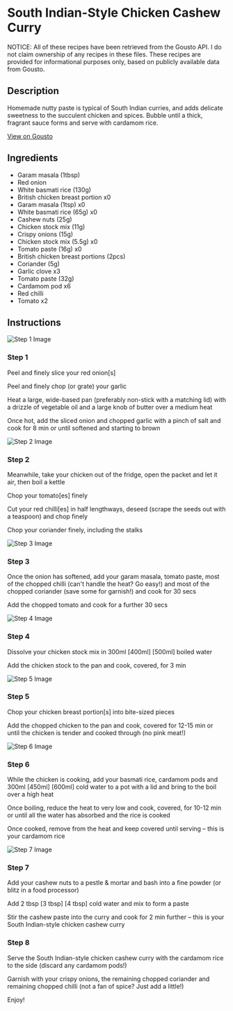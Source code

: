 # South Indian-Style Chicken Cashew Curry

NOTICE: All of these recipes have been retrieved from the Gousto API. I do not claim ownership of any recipes in these files. These recipes are provided for informational purposes only, based on publicly available data from Gousto.

## Description

Homemade nutty paste is typical of South Indian curries, and adds delicate sweetness to the succulent chicken and spices. Bubble until a thick, fragrant sauce forms and serve with cardamom rice.

[View on Gousto](https://www.gousto.co.uk/recipes/cookbook/south-indian-chicken-cashew-curry)

## Ingredients

- Garam masala (1tbsp)
- Red onion
- White basmati rice (130g)
- British chicken breast portion x0
- Garam masala (1tsp) x0
- White basmati rice (65g) x0
- Cashew nuts (25g)
- Chicken stock mix (11g)
- Crispy onions (15g)
- Chicken stock mix (5.5g) x0
- Tomato paste (16g) x0
- British chicken breast portions (2pcs)
- Coriander (5g)
- Garlic clove x3
- Tomato paste (32g)
- Cardamom pod x6
- Red chilli
- Tomato x2

## Instructions

![Step 1 Image](https://production-media.gousto.co.uk/cms/recipe-step-image/814.step--1-x200.jpg)

### Step 1

Peel and finely slice your red onion[s]

Peel and finely chop (or grate) your garlic

Heat a large, wide-based pan (preferably non-stick with a matching lid) with a drizzle of vegetable oil and a large knob of butter over a medium heat

Once hot, add the sliced onion and chopped garlic with a pinch of salt and cook for 8 min or until softened and starting to brown

![Step 2 Image](https://production-media.gousto.co.uk/cms/recipe-step-image/814.step--2-x200.jpg)

### Step 2

Meanwhile, take your chicken out of the fridge, open the packet and let it air, then boil a kettle

Chop your tomato[es] finely

Cut your red chilli[es] in half lengthways, deseed (scrape the seeds out with a teaspoon) and chop finely

Chop your coriander finely, including the stalks

![Step 3 Image](https://production-media.gousto.co.uk/cms/recipe-step-image/814.step--3-x200.jpg)

### Step 3

Once the onion has softened, add your garam masala, tomato paste, most of the chopped chilli (can't handle the heat? Go easy!) and most of the chopped coriander (save some for garnish!) and cook for 30 secs

Add the chopped tomato and cook for a further 30 secs

![Step 4 Image](https://production-media.gousto.co.uk/cms/recipe-step-image/814.step--4-x200.jpg)

### Step 4

Dissolve your chicken stock mix in 300ml <span class="text-purple">[400ml]</span> <span class="text-danger">[500ml]</span> boiled water

Add the chicken stock to the pan and cook, covered, for 3 min

![Step 5 Image](https://production-media.gousto.co.uk/cms/recipe-step-image/814.step--5-x200.jpg)

### Step 5

Chop your chicken breast portion[s] into bite-sized pieces

Add the chopped chicken to the pan and cook, covered for 12-15 min or until the chicken is tender and cooked through (no pink meat!)

![Step 6 Image](https://production-media.gousto.co.uk/cms/recipe-step-image/814.step--6-x200.jpg)

### Step 6

While the chicken is cooking, add your basmati rice, cardamom pods and 300ml <span class="text-purple">[450ml]</span> <span class="text-danger">[600ml]</span> cold water to a pot with a lid and bring to the boil over a high heat

Once boiling, reduce the heat to very low and cook, covered, for 10-12 min or until all the water has absorbed and the rice is cooked

Once cooked, remove from the heat and keep covered until serving – this is your cardamom rice

![Step 7 Image](https://production-media.gousto.co.uk/cms/recipe-step-image/814.step--7-x200.jpg)

### Step 7

Add your cashew nuts to a pestle & mortar and bash into a fine powder (or blitz in a food processor)

Add 2 tbsp <span class="text-purple">[3 tbsp]</span> <span class="text-danger">[4 tbsp]</span> cold water and mix to form a paste

Stir the cashew paste into the curry and cook for 2 min further – this is your South Indian-style chicken cashew curry

### Step 8

Serve the South Indian-style chicken cashew curry with the cardamom rice to the side (discard any cardamom pods!)

Garnish with your crispy onions, the remaining chopped coriander and remaining chopped chilli (not a fan of spice? Just add a little!)

Enjoy!

